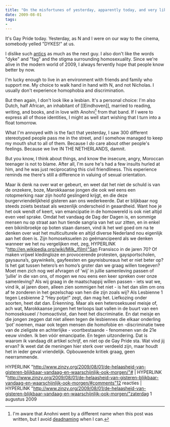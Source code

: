 ```yaml
---
title: "On the misfortunes of yesterday, apparently today, and very likely tomorrow. "
date: 2009-08-01
tags:
- 
---
```

It's Gay Pride today. Yesterday, as N and I were on our way to the cinema, somebody yelled "DYKES!" at us.

I dislike such [antics](https://en.wikipedia.org/wiki/Homophobia) as much as the next guy. I also don't like the words "dyke" and "fag" and the stigma surrounding homosexuality. Since we're alive in the modern world of 2009, I always fervently hope that people know better by now.

I'm lucky enough to live in an environment with friends and family who support me. My choice to walk hand in hand with N, and not Nicholas. I usually don't experience homophobia and discrimination.

But then again, I don't look like a lesbian. It's a personal choice: I'm also Dutch, half African, an inhabitant of [[Eindhoven]], married to reading, writing, and books, and in love with Anohni[^1] from that band. If I were to express all of those identities, I might as well start wishing that I turn into a float tomorrow.

What I'm annoyed with is the fact that yesterday, I saw 300 different stereotyped people pass me in the street, and I somehow managed to keep my mouth shut to all of them. Because I *do* care about other people's feelings. Because we live IN THE NETHERLANDS, damnit. 

But you know, I think about things, and know the insecure, angry, Moroccan teenager is not to blame. After all, I'm sure he's had a few insults hurled at him, and he was just reciprocating this civil friendliness. This experience reminds me there's still a difference in valuing of sexual orientation. 



Maar ik denk na over wat er gebeurt, en weet dat het niet de schuld is van de onzekere, boze, Marokkaanse jongen die ook wel eens een rotopmerking naar zijn hoofd geslingerd krijgt, en die deze burgervriendelijkheid gisteren aan ons wederkeerde. Dat er blijkbaar nog steeds zoiets bestaat als wezenlijk onderscheid in geaardheid. Want hoe je het ook wendt of keert, van emancipatie in de homowereld is ook niet altijd even veel sprake.
Omdat het vandaag de Dag der Dagen is, en sommige mensen nu op straat aan hun tiende sangria van het uur zitten, en in enkel een bikinibroekje op boten staan dansen, vind ik het wel goed om na te denken over wat het multiculturele en altijd diverse Nederland nou eigenlijk aan het doen is.
Zijn homoseksuelen zo geëmancipeerd als we denken wanneer we het nu vergelijken met, zeg, HYPERLINK "http://en.wikipedia.org/wiki/Milk_(film)"San Fransisco in de jaren 70? Of maken vrijwel kledingloze en provocerende protesten, gaysportscholen, gaysauna’s, gaywinkels, gayfeesten en gayreisbureaus het er niet beter op? Is het gat tussen hetero’s en homo’s groter dan we graag willen toegeven? Moet men zich nog wel afvragen of ‘wij’ in jullie samenleving passen of ‘jullie’ in die van ons, of mogen we nou eens een keer spreken over onze samenleving? Als wij graag in de maatschappij willen passen - iets wat we, vind ik, al jaren doen, alleen zien sommigen het niet - is het dan slim om ons af te zonderen in het gezelschap van hen die zijn zoals wij?
Als Lesbienne 1 tegen Lesbienne 2 “Hey potje!” zegt, dan mag het. Liefkozing onder soorten, heet dat dan. Erkenning. Maar als een heteroseksueel meisje of, ach wat, Marokkaanse jongen het terloops laat vallen in de buurt van een homoseksueel / homoactivist, dan heet het discriminatie. En dat meisje en die jongen zeggen dat niet alleen tegen de lesbiennes die elkaar onderling ‘pot’ noemen, maar ook tegen mensen die homofobie en -discriminatie twee van de zieligste en achterlijke - voortbestaande - fenomenen van de 21e eeuw vinden.
Ik ben vóór emancipatie. En tegen uitzondering.
Dat is waarom ik vandaag dit artikel schrijf, en niet op de Gay Pride sta. Wat vind jij ervan?
Ik weet dat de meningen hier sterk over verdeeld zijn, maar houdt het in ieder geval vriendelijk. Opbouwende kritiek graag, geen neerrammende.


HYPERLINK "http://www.zinzy.org/2009/08/01/de-helaasheid-van-gisteren-blijkbaar-vandaag-en-waarschijnlijk-ook-morgen/"# | HYPERLINK "http://www.zinzy.org/2009/08/01/de-helaasheid-van-gisteren-blijkbaar-vandaag-en-waarschijnlijk-ook-morgen/#comments"12 reacties | HYPERLINK "http://www.zinzy.org/2009/08/01/de-helaasheid-van-gisteren-blijkbaar-vandaag-en-waarschijnlijk-ook-morgen/"zaterdag 1 augustus 2009



[^1]: I'm aware that Anohni went by a different name when this post was written, but I avoid [deadnaming](https://en.wikipedia.org/wiki/Deadnaming) when I can.